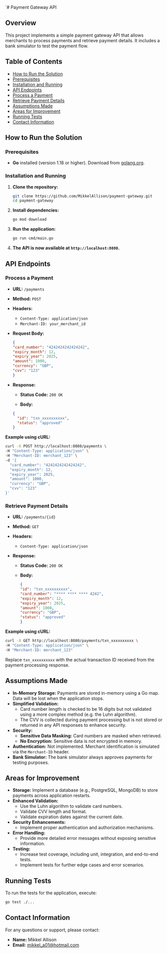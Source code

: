 `# Payment Gateway API

## Overview

This project implements a simple payment gateway API that allows merchants to process payments and retrieve payment details. It includes a bank simulator to test the payment flow.

## Table of Contents

- [How to Run the Solution](#how-to-run-the-solution)
- [Prerequisites](#prerequisites)
- [Installation and Running](#installation-and-running)
- [API Endpoints](#api-endpoints)
- [Process a Payment](#process-a-payment)
- [Retrieve Payment Details](#retrieve-payment-details)
- [Assumptions Made](#assumptions-made)
- [Areas for Improvement](#areas-for-improvement)
- [Running Tests](#running-tests)
- [Contact Information](#contact-information)

## How to Run the Solution

### Prerequisites

- **Go** installed (version 1.18 or higher). Download from [golang.org](https://golang.org/dl/).

### Installation and Running

1. **Clone the repository:**

   ```bash
   git clone https://github.com/MikkelAllison/payment-gateway.git
   cd payment-gateway
   ```

2. **Install dependencies:**

    ```bash
    go mod download
    ```
3. **Run the application:**

    ```bash
    go run cmd/main.go
    ```
   
4. **The API is now available at `http://localhost:8080`.**

API Endpoints
-------------

### Process a Payment

-   **URL:** `/payments`

-   **Method:** `POST`

-   **Headers:**
    -   `Content-Type: application/json`
    -   `Merchant-ID: your_merchant_id`
    
- **Request Body:**

    ```json
    {
    "card_number": "4242424242424242",
    "expiry_month": 12,
    "expiry_year": 2025,
    "amount": 1000,
    "currency": "GBP",
    "cvv": "123"
    }
    ```
    
-   **Response:**

    -   **Status Code:** `200 OK`

    -   **Body:**

    ```json
    {
      "id": "txn_xxxxxxxxxx",
      "status": "approved"
    }
    ```
    

**Example using cURL:**

```bash
curl -X POST http://localhost:8080/payments \
-H "Content-Type: application/json" \
-H "Merchant-ID: merchant_123" \
-d '{
  "card_number": "4242424242424242",
  "expiry_month": 12,
  "expiry_year": 2025,
  "amount": 1000,
  "currency": "GBP",
  "cvv": "123"
}'
```

### Retrieve Payment Details

-   **URL:** `/payments/{id}`

-   **Method:** `GET`

-   **Headers:**

    -   `Content-Type: application/json`
-   **Response:**

    -   **Status Code:** `200 OK`

    -   **Body:**

        ```json
        {
        "id": "txn_xxxxxxxxxx",
        "card_number": "**** **** **** 4242",
        "expiry_month": 12,
        "expiry_year": 2025,
        "amount": 1000,
        "currency": "GBP",
        "status": "approved"
        }
        ```
**Example using cURL:**

```bash
curl -X GET http://localhost:8080/payments/txn_xxxxxxxxxx \
-H "Content-Type: application/json" \
-H "Merchant-ID: merchant_123"
```

Replace `txn_xxxxxxxxxx` with the actual transaction ID received from the payment processing response.

Assumptions Made
----------------

-   **In-Memory Storage:** Payments are stored in-memory using a Go map. Data will be lost when the application stops.
-   **Simplified Validation:**
    -   Card number length is checked to be 16 digits but not validated using a more complex method (e.g. the Luhn algorithm).
    -   The CVV is collected during payment processing but is not stored or returned in any API responses to enhance security.
-   **Security:**
    -   **Sensitive Data Masking:** Card numbers are masked when retrieved.
    -   **No Encryption:** Sensitive data is not encrypted in memory.
-   **Authentication:** Not implemented. Merchant identification is simulated via the `Merchant-ID` header.
-   **Bank Simulator:** The bank simulator always approves payments for testing purposes.

Areas for Improvement
---------------------

-   **Storage:** Implement a database (e.g., PostgreSQL, MongoDB) to store payments across application restarts.
-   **Enhanced Validation:**
    -   Use the Luhn algorithm to validate card numbers.
    -   Validate CVV length and format.
    -   Validate expiration dates against the current date.
-   **Security Enhancements:**
    -   Implement proper authentication and authorization mechanisms.
-   **Error Handling:**
    -   Provide more detailed error messages without exposing sensitive information.
-   **Testing:**
    -   Increase test coverage, including unit, integration, and end-to-end tests.
    -   Implement tests for further edge cases and error scenarios.



Running Tests
-------------

To run the tests for the application, execute:

```bash
go test ./...
```

Contact Information
-------------------

For any questions or support, please contact:

-   **Name:** Mikkel Allison
-   **Email:** mikkel_a01@hotmail.com